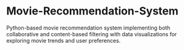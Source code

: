 # Movie-Recommendation-System
Python-based movie recommendation system implementing both collaborative and content-based filtering with data visualizations for exploring movie trends and user preferences.
